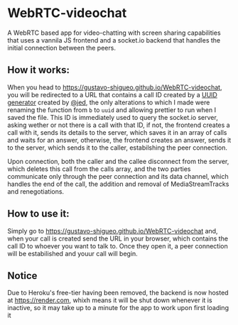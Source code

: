 # WebRTC-videochat

A WebRTC based app for video-chatting with screen sharing capabilities that uses a vannila JS
frontend and a socket.io backend that handles the initial connection between the peers.  
  
  
## How it works:

When you head to https://gustavo-shigueo.github.io/WebRTC-videochat, you will be redirected to a URL that contains a call ID created by a
[UUID generator](https://gist.github.com/jed/982883) created by [@jed](https://github.com/jed), the only alterations to which I made were
renaming the function from `b` to `uuid` and allowing prettier to run when I saved the file. This ID is immediately used to query the socket.io
server, asking wether or not there is a call with that ID, if not, the frontend creates a call with it, sends its details to the server, which
saves it in an array of calls and waits for an answer, otherwise, the frontend creates an answer, sends it to the server, which sends it to the
caller, estabilshing the peer connection.  
  
Upon connection, both the caller and the callee disconnect from the server, which deletes this call from the calls array, and the two parties communicate
only through the peer connection and its data channel, which handles the end of the call, the addition and removal of MediaStreamTracks and renegotiations.
  
  
## How to use it:

Simply go to https://gustavo-shigueo.github.io/WebRTC-videochat and, when your call is created send the URL in your browser, which contains the call ID
to whoever you want to talk to. Once they open it, a peer connection will be estabilished and youur call will begin.


## Notice

Due to Heroku's free-tier having been removed, the backend is now hosted at https://render.com, whixh means it will be shut down whenever it is inactive,
so it may take up to a minute for the app to work upon first loading it
